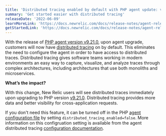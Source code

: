 ```yaml
---
title: 'Distributed tracing enabled by default with PHP agent update: version 9.21.0'
summary: 'Get started easier with distributed tracing' 
releaseDate: '2022-06-09'
learnMoreLink: 'https://docs.newrelic.com/docs/release-notes/agent-release-notes/php-release-notes/php-agent-9210311'
getStartedLink: 'https://docs.newrelic.com/docs/release-notes/agent-release-notes/php-release-notes/php-agent-9210311'
---
```

With the release of [PHP agent version v9.21.0](https://docs.newrelic.com/docs/release-notes/agent-release-notes/php-release-notes/php-agent-9210311), upon agent upgrade, customers will now have [distributed tracing](https://newrelic.com/products/edge-infinite-tracing) on by default. This eliminates the need to configure the agent in order to have access to distributed traces. Distributed tracing gives software teams working in modern environments an easy way to capture, visualize, and analyze traces through complex architectures, including architectures that use both monoliths and microservices. 

**What’s the impact?**

With this change, New Relic users will see distributed traces immediately upon upgrading to PHP version [v9.21.0](https://docs.newrelic.com/docs/release-notes/agent-release-notes/php-release-notes/php-agent-9210311). Distributed tracing provides more data and better visibility for cross-application requests.

If you don't need this feature, it can be turned off in the PHP [agent configuration file](https://docs.newrelic.com/docs/apm/agents/php-agent/configuration/php-agent-configuration) by setting `distributed_tracing_enabled=false`.  More information on this configruation setting is available from the agent distributed tracing [configuration documentation](https://docs.newrelic.com/docs/apm/agents/php-agent/configuration/php-agent-configuration/#inivar-distributed-enabled). 
